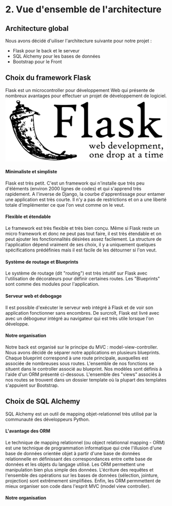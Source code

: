 
# 2. Vue d'ensemble de l'architecture

## Architecture global

Nous avons décidé d'uiliser l'architecture suivante pour notre projet :
- Flask pour le back et le serveur
- SQL Alchemy pour les bases de données
- Bootstrap pour le Front

## Choix du framework Flask

Flask est un microcontroller pour développement Web qui présente de nombreux avantages pour effectuer un projet de développement de logiciel.
![Flask logo](https://github.com/charlesdlrsa/dev_log_tournees_infirmiers/blob/charles/dev_log/static/flask_logo.svg "flask logo")
#### Minimaliste et simpliste
Flask est très petit. C'est un framework qui n'installe que très peu d'éléments (environ 2000 lignes de codes) et qui s'apprend très rapidement. A l'inverse de Django, la courbe d'apprentissage pour entamer une application est très courte. Il n'y a pas de restrictions et on a une liberté totale d'implémenter ce que l'on veut comme on le veut.
#### Flexible et étendable
Le framework est très flexible et très bien conçu. Même si Flask reste un micro framework et donc ne peut pas tout faire, il est très étendable et on peut ajouter les fonctionnalités désirées assez facilement. La structure de l'application dépend vraiment de ses choix, il y a uniquement quelques spécifications prédéfinies mais il est facile de les détourner si l'on veut.
#### Système de routage et Blueprints
Le système de routage (dit "routing") est très intuitif sur Flask avec l'utilisation de décorateurs pour définir certaines routes. Les "Blueprints" sont comme des modules pour l'application.
#### Serveur web et debogage
Il est possible d'exécuter le serveur web intégré à Flask et de voir son application fonctionner sans encombres. De surcroît, Flask est livré avec avec un débogueur intégré au navigateur qui est très utile lorsque l'on développe.
#### Notre organisation 
Notre back est organisé sur le principe du MVC : model-view-controller.
Nous avons décidé de séparer notre applications en plusieurs blueprints. Chaque blueprint correspond à une route principale, auxquelles est associée de nombreuses sous routes. L'ensemble de nos fonctions se situent dans le controller associé au blueprint. Nos modèles sont définis à l'aide d'un ORM présenté ci-dessous. L'ensemble des "views" associés à nos routes se trouvent dans un dossier template où la plupart des templates s'appuient sur Bootstrap.

## Choix de SQL Alchemy

SQL Alchemy est un outil de mapping objet-relationnel très utilisé par la communauté des développeurs Python.
#### L'avantage des ORM
Le technique de mapping relationnel (ou object relationnal mapping - ORM) est une technique de programmation informatique qui crée l'illusion d'une base de données orientée objet à partir d'une base de données relationnelle en définissant des correspondances entre cette base de données et les objets du langage utilisé. Les ORM permettent une manipulation bien plus simple des données. L'écriture des requêtes et l'ensemble des opérations sur les bases de données (sélection, jointure, projection) sont extrêmement simplifiées. Enfin, les ORM permmettent de mieux organiser son code dans l'esprit MVC (model view controller).
#### Notre organisation

